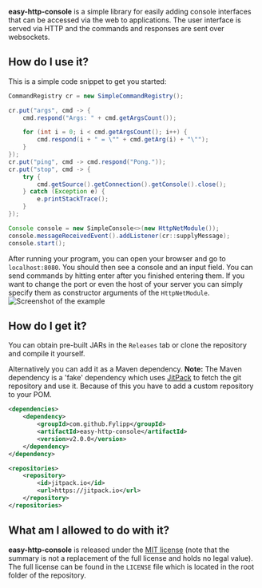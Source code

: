 **easy-http-console** is a simple library for easily adding console interfaces that can be accessed via the web to applications. The user interface is served via HTTP and the 
   commands and responses are sent over websockets.
   
## How do I use it?
This is a simple code snippet to get you started:
```java
CommandRegistry cr = new SimpleCommandRegistry();

cr.put("args", cmd -> {
    cmd.respond("Args: " + cmd.getArgsCount());

    for (int i = 0; i < cmd.getArgsCount(); i++) {
        cmd.respond(i + " = \"" + cmd.getArg(i) + "\"");
    }
});
cr.put("ping", cmd -> cmd.respond("Pong."));
cr.put("stop", cmd -> {
    try {
        cmd.getSource().getConnection().getConsole().close();
    } catch (Exception e) {
        e.printStackTrace();
    }
});

Console console = new SimpleConsole<>(new HttpNetModule());
console.messageReceivedEvent().addListener(cr::supplyMessage);
console.start();
```
After running your program, you can open your browser and go to `localhost:8080`. You should then see a console and an input field. You can send commands by hitting enter after you finished entering them. If you want to change the port or even the host of your server you can simply specify them as constructor arguments of the `HttpNetModule`.
![Screenshot of the example](http://i.imgur.com/E2THl4O.png)

## How do I get it?
You can obtain pre-built JARs in the `Releases` tab or clone the repository and compile it yourself.
 
Alternatively you can add it as a Maven dependency. **Note:** The Maven dependency is a 'fake' dependency which uses [JitPack](https://jitpack.io/) to fetch the git repository 
and use it. Because of this you have to add a custom repository to your POM.
```xml
<dependencies>
    <dependency>
        <groupId>com.github.Fylipp</groupId>
        <artifactId>easy-http-console</artifactId>
        <version>v2.0.0</version>
    </dependency>
</dependency>
```
```xml
<repositories>
    <repository>
        <id>jitpack.io</id>
        <url>https://jitpack.io</url>
    </repository>
</repositories>
```

## What am I allowed to do with it?
**easy-http-console** is released under the [MIT license](https://tldrlegal.com/license/mit-license) (note that the summary is 
not a replacement of the full license and holds no legal value). The full license can be found in the `LICENSE` file which is located in the root folder of the repository.